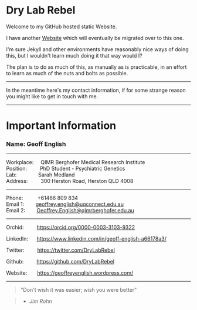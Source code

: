 Dry Lab Rebel
=============

Welcome to my GitHub hosted static Website.

I have another [Website](https://www.geoffreyenglish.wordpress.com) which will eventually be migrated over to this one.

I'm sure Jekyll and other environments have reasonably nice ways of doing this, but I wouldn't learn much doing it that
way would I?

The plan is to do as much of this, as manually as is practicable, in an effort to learn as much of the nuts and bolts as
possible.

---

In the meantime here's my contact information, if for some strange reason you might like to get in touch with me.

--- 

Important Information
=====================

### Name: Geoff English ### 

---

Workplace:    &nbsp;&nbsp;&nbsp;                                                              QIMR Berghofer Medical Research Institute  
Position:     &nbsp;&nbsp;&nbsp;&nbsp;&nbsp;&nbsp;&nbsp;                                      PhD Student - Psychiatric Genetics  
Lab:          &nbsp;&nbsp;&nbsp;&nbsp;&nbsp;&nbsp;&nbsp;&nbsp;&nbsp;&nbsp;&nbsp;&nbsp;&nbsp;  Sarah Medland  
Address:      &nbsp;&nbsp;&nbsp;&nbsp;&nbsp;&nbsp;&nbsp;                                      300 Herston Road, Herston QLD 4008  

---

Phone:        &nbsp;&nbsp;&nbsp;&nbsp;&nbsp;&nbsp;&nbsp;&nbsp;  +61466 809 834  
Email 1:      &nbsp;&nbsp;&nbsp;&nbsp;&nbsp;&nbsp;              geoffrey.english@uqconnect.edu.au  
Email 2:      &nbsp;&nbsp;&nbsp;&nbsp;&nbsp;&nbsp;              Geoffrey.English@qimrberghofer.edu.au  

---

Orchid:       &nbsp;&nbsp;&nbsp;&nbsp;&nbsp;&nbsp;&nbsp;  https://orcid.org/0000-0003-3103-9322  

LinkedIn:     &nbsp;&nbsp;&nbsp;&nbsp;                    https://www.linkedin.com/in/geoff-english-a66178a3/  

Twitter:      &nbsp;&nbsp;&nbsp;&nbsp;&nbsp;&nbsp;&nbsp;  https://twitter.com/DryLabRebel  

Github:       &nbsp;&nbsp;&nbsp;&nbsp;&nbsp;&nbsp;&nbsp;  https://github.com/DryLabRebel  

Website:      &nbsp;&nbsp;&nbsp;&nbsp;&nbsp;              https://geoffreyenglish.wordpress.com/  

---

> "Don't wish it was easier; wish you were better" 

> - *Jim Rohn*

